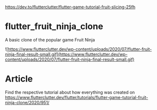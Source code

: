 https://dev.to/flutterclutter/flutter-game-tutorial-fruit-slicing-25fh

# flutter_fruit_ninja_clone

A basic clone of the popular game Fruit Ninja

![https://www.flutterclutter.dev/wp-content/uploads/2020/07/flutter-fruit-ninja-final-result-small.gif](https://www.flutterclutter.dev/wp-content/uploads/2020/07/flutter-fruit-ninja-final-result-small.gif)

# Article

Find the respective tutorial about how everything was created on https://www.flutterclutter.dev/flutter/tutorials/flutter-game-tutorial-fruit-ninja-clone/2020/951/
